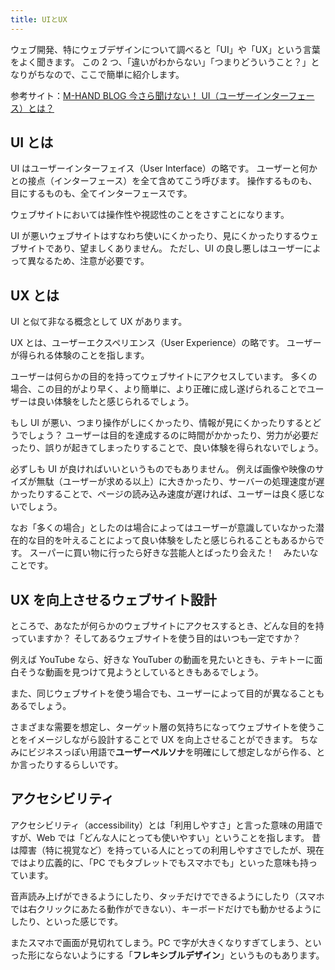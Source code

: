```yaml
---
title: UIとUX
---
```


ウェブ開発、特にウェブデザインについて調べると「UI」や「UX」という言葉をよく聞きます。
この 2 つ、「違いがわからない」「つまりどういうこと？」となりがちなので、ここで簡単に紹介します。

参考サイト：[M-HAND BLOG 今さら聞けない！ UI（ユーザーインターフェース）とは？](https://www.m-hand.co.jp/design/7161/)

## UI とは

UI はユーザーインターフェイス（User Interface）の略です。
ユーザーと何かとの接点（インターフェース）を全て含めてこう呼びます。
操作するものも、目にするものも、全てインターフェースです。

ウェブサイトにおいては操作性や視認性のことをさすことになります。

UI が悪いウェブサイトはすなわち使いにくかったり、見にくかったりするウェブサイトであり、望ましくありません。
ただし、UI の良し悪しはユーザーによって異なるため、注意が必要です。

## UX とは

UI と似て非なる概念として UX があります。

UX とは、ユーザーエクスペリエンス（User Experience）の略です。
ユーザーが得られる体験のことを指します。

ユーザーは何らかの目的を持ってウェブサイトにアクセスしています。
多くの場合、この目的がより早く、より簡単に、より正確に成し遂げられることでユーザーは良い体験をしたと感じられるでしょう。

もし UI が悪い、つまり操作がしにくかったり、情報が見にくかったりするとどうでしょう？
ユーザーは目的を達成するのに時間がかかったり、労力が必要だったり、誤りが起きてしまったりすることで、良い体験を得られないでしょう。

必ずしも UI が良ければいいというものでもありません。
例えば画像や映像のサイズが無駄（ユーザーが求める以上）に大きかったり、サーバーの処理速度が遅かったりすることで、ページの読み込み速度が遅ければ、ユーザーは良く感じないでしょう。

なお「多くの場合」としたのは場合によってはユーザーが意識していなかった潜在的な目的を叶えることによって良い体験をしたと感じられることもあるからです。
スーパーに買い物に行ったら好きな芸能人とばったり会えた！　みたいなことです。

## UX を向上させるウェブサイト設計

ところで、あなたが何らかのウェブサイトにアクセスするとき、どんな目的を持っていますか？
そしてあるウェブサイトを使う目的はいつも一定ですか？

例えば YouTube なら、好きな YouTuber の動画を見たいときも、テキトーに面白そうな動画を見つけて見ようとしているときもあるでしょう。

また、同じウェブサイトを使う場合でも、ユーザーによって目的が異なることもあるでしょう。

さまざまな需要を想定し、ターゲット層の気持ちになってウェブサイトを使うことをイメージしながら設計することで UX を向上させることができます。
ちなみにビジネスっぽい用語で**ユーザーペルソナ**を明確にして想定しながら作る、とか言ったりするらしいです。

## アクセシビリティ

アクセシビリティ（accessibility）とは「利用しやすさ」と言った意味の用語ですが、Web では「どんな人にとっても使いやすい」ということを指します。
昔は障害（特に視覚など）を持っている人にとっての利用しやすさでしたが、現在ではより広義的に、「PC でもタブレットでもスマホでも」といった意味も持っています。

音声読み上げができるようにしたり、タッチだけでできるようにしたり（スマホでは右クリックにあたる動作ができない）、キーボードだけでも動かせるようにしたり、といった感じです。

またスマホで画面が見切れてしまう。PC で字が大きくなりすぎてしまう、といった形にならないようにする「**フレキシブルデザイン**」というものもあります。

